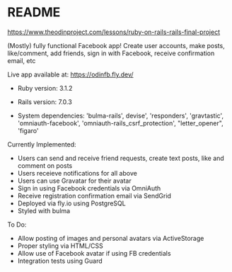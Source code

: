 # README

https://www.theodinproject.com/lessons/ruby-on-rails-rails-final-project

(Mostly) fully functional Facebook app! Create user accounts, make posts, like/comment, add friends, sign in with Facebook, receive confirmation email, etc

Live app available at: https://odinfb.fly.dev/

* Ruby version: 3.1.2

* Rails version: 7.0.3

* System dependencies: 'bulma-rails', devise', 'responders', 'gravtastic', 'omniauth-facebook', 'omniauth-rails_csrf_protection', "letter_opener", 'figaro'

Currently Implemented:

- Users can send and receive friend requests, create text posts, like and comment on posts
- Users receieve notifications for all above
- Users can use Gravatar for their avatar
- Sign in using Facebook credentials via OmniAuth
- Receive registration confirmation email via SendGrid
- Deployed via fly.io using PostgreSQL
- Styled with bulma

To Do:

- Allow posting of images and personal avatars via ActiveStorage
- Proper styling via HTML/CSS
- Allow use of Facebook avatar if using FB credentials
- Integration tests using Guard
